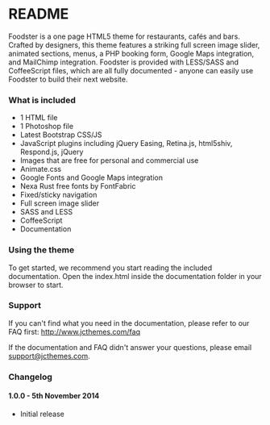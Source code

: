 # README #

Foodster is a one page HTML5 theme for restaurants, cafés and bars. Crafted by designers, this theme features a striking full screen image slider, animated sections, menus, a PHP booking form, Google Maps integration, and MailChimp integration. Foodster is provided with LESS/SASS and CoffeeScript files, which are all fully documented - anyone can easily use Foodster to build their next website.

### What is included ###

* 1 HTML file
* 1 Photoshop file
* Latest Bootstrap CSS/JS
* JavaScript plugins including jQuery Easing, Retina.js, html5shiv, Respond.js, jQuery
* Images that are free for personal and commercial use
* Animate.css
* Google Fonts and Google Maps integration
* Nexa Rust free fonts by FontFabric
* Fixed/sticky navigation
* Full screen image slider
* SASS and LESS
* CoffeeScript
* Documentation

### Using the theme ###

To get started, we recommend you start reading the included documentation.
Open the index.html inside the documentation folder in your browser to start.

### Support ###

If you can't find what you need in the documentation, please refer to our FAQ first: http://www.jcthemes.com/faq

If the documentation and FAQ didn't answer your questions, please email support@jcthemes.com.

### Changelog ###

#### 1.0.0 - 5th November 2014 ####
* Initial release